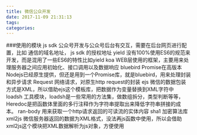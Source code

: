 ```yaml
---
title: 微信公众开发
date: 2017-11-09 21:31:13
tags:
categories:
---
```

###使用的模块
js sdk  	公众号开发与公众号后台有交互，需要在后台网页进行配置，比如 通信的域名地址， js sdk 的授权地址
yield  		没有100%使用ES6的规范来开发，而是混用了一些ES6的特性比如yield
koa 		WEB层使用的框架，主要用来处理服务器之间应用初始化、接口调用以及数据响应
bluebird	Promise在高版本Nodejs已经原生提供，但还是用到一个Promise库，就是bluebird，用来处理封装和异步请求
Request		网络请求，对原生http request的封装
ejs		微信的数据包装方式是XML，所以借助ejs这个模板库，把数据作为变量替换到XML字符中
loadsh		工具模块，loadsh是一些常用的方法集，做数组拆分，类型判断等等， Heredoc是把函数体里面的多行注释作为字符串提取出来降低字符串拼接的成本。
ran-body	用来获取一个http请求返回的可读流的实体内容
sha1		加密算法库
xml2js		微信服务器返回的数据为XML格式，没法再js函数中使用，所以会借助xml2js这个模块把XML数据解析为js对象，方便使用
